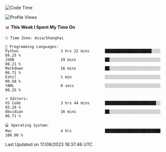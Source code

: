 <!--START_SECTION:waka-->
![Code Time](http://img.shields.io/badge/Code%20Time-162%20hrs%2012%20mins-blue)

![Profile Views](http://img.shields.io/badge/Profile%20Views-7-blue)

📊 **This Week I Spent My Time On** 

```text
🕑︎ Time Zone: Asia/Shanghai

💬 Programming Languages: 
Python                   3 hrs 22 mins       █████████████████████░░░░   84.25 % 
JSON                     19 mins             ██░░░░░░░░░░░░░░░░░░░░░░░   08.21 % 
Markdown                 16 mins             ██░░░░░░░░░░░░░░░░░░░░░░░   06.71 % 
Ezhil                    1 min               ░░░░░░░░░░░░░░░░░░░░░░░░░   00.58 % 
YAML                     0 secs              ░░░░░░░░░░░░░░░░░░░░░░░░░   00.25 % 

🔥 Editors: 
VS Code                  3 hrs 44 mins       ███████████████████████░░   93.29 % 
Obsidian                 16 mins             ██░░░░░░░░░░░░░░░░░░░░░░░   06.71 % 

💻 Operating System: 
Mac                      4 hrs               █████████████████████████   100.00 % 
```


 Last Updated on 17/09/2023 18:37:46 UTC
<!--END_SECTION:waka-->